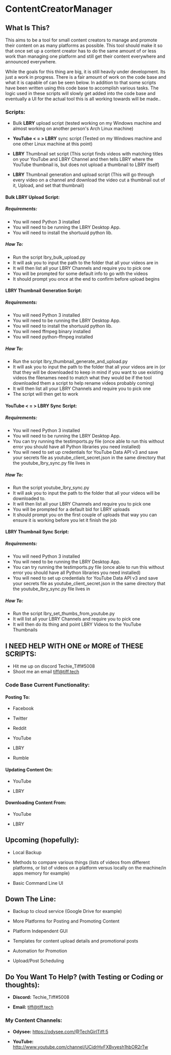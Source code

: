 # ContentCreatorManager

## What Is This?

This aims to be a tool for small content creators to manage and promote their content on as many platforms as possible.  This tool should make it so that once set up a content creator has to do the same amount of or less work than managing one platform and still get their content everywhere and announced everywhere.

While the goals for this thing are big, it is still heavily under development.  Its just a work in progress.  There is a fair amount of work on the code base and what it is capable of can be seen below.  In addition to that some scripts have been written using this code base to accomplish various tasks.  The logic used in these scripts will slowly get added into the code base and eventually a UI for the actual tool this is all working towards will be made..

### Scripts:

- Bulk **LBRY** upload script (tested working on my Windows machine and almost working on another person's Arch Linux machine)

- **YouTube < = > LBRY** sync script (Tested on my Windows machine and one other Linux machine at this point)

- **LBRY** Thumbnail set script (This script finds videos with matching titles on your YouTube and LBRY Channel and then tells LBRY where the YouTube thumbnail is, but does not upload a thumbnail to LBRY itself)

- **LBRY** Thumbnail generation and upload script (This will go through every video on a channel and download the video cut a thumbnail out of it, Upload, and set that thumbnail)

#### Bulk LBRY Upload Script:

##### Requirements:

 - You will need Python 3 installed
 - You will need to be running the LBRY Desktop App.  
 - You will need to install the shortuuid python lib.
 
##### How To:

 - Run the script lbry_bulk_upload.py
 - It will ask you to input the path to the folder that all your videos are in
 - It will then list all your LBRY Channels and require you to pick one
 - You will be prompted for some default info to go with the videos
 - It should prompt you once at the end to confirm before upload begins
 
#### LBRY Thumbnail Generation Script:

##### Requirements:

 - You will need Python 3 installed
 - You will need to be running the LBRY Desktop App.  
 - You will need to install the shortuuid python lib.
 - You will need ffmpeg binary installed
 - You will need python-ffmpeg installed
 
##### How To:

 - Run the script lbry_thumbnail_generate_and_upload.py
 - It will ask you to input the path to the folder that all your videos are in (or that they will be downloaded to keep in mind if you want to use existing videos the filenames need to match what they would be if the tool downloaded them a script to help rename videos probably coming)
 - It will then list all your LBRY Channels and require you to pick one
 - The script will then get to work
 
#### YouTube < = > LBRY Sync Script:

##### Requirements:

 - You will need Python 3 installed
 - You will need to be running the LBRY Desktop App.  
 - You can try running the testimports.py file (once able to run this without error you should have all Python libraries you need installed)
 - You will need to set up credentials for YouTube Data API v3 and save your secrets file as youtube_client_secret.json in the same directory that the youtube_lbry_sync.py file lives in
 
##### How To:

 - Run the script youtube_lbry_sync.py
 - It will ask you to input the path to the folder that all your videos will be downloaded to.
 - It will then list all your LBRY Channels and require you to pick one
 - You will be prompted for a default bid for LBRY uploads
 - It should prompt you on the first couple of uploads that way you can ensure it is working before you let it finish the job

#### LBRY Thumbnail Sync Script:

##### Requirements:

 - You will need Python 3 installed
 - You will need to be running the LBRY Desktop App.  
 - You can try running the testimports.py file (once able to run this without error you should have all Python libraries you need installed)
 - You will need to set up credentials for YouTube Data API v3 and save your secrets file as youtube_client_secret.json in the same directory that the youtube_lbry_sync.py file lives in
 
##### How To:

 - Run the script lbry_set_thumbs_from_youtube.py
 - It will list all your LBRY Channels and require you to pick one
 - It will then do its thing and point LBRY Videos to the YouTube Thumbnails

## I NEED HELP WITH ONE or MORE of THESE SCRIPTS:

- Hit me up on discord Techie_Tiff#5008
- Shoot me an email tiff@tiff.tech

### Code Base Current Functionality:

#### Posting To:

- Facebook

- Twitter

- Reddit

- YouTube

- LBRY

- Rumble

#### Updating Content On:

- YouTube

- LBRY

#### Downloading Content From:

- YouTube

- LBRY

## Upcoming (hopefully):

- Local Backup

- Methods to compare various things (lists of videos from different platforms, or list of videos on a platform versus locally on the machine/in apps memory for example)

- Basic Command Line UI

## Down The Line:

- Backup to cloud service (Google Drive for example)

- More Platforms for Posting and Promoting Content

- Platform Independent GUI

- Templates for content upload details and promotional posts

- Automation for Promotion

- Upload/Post Scheduling

## Do You Want To Help? (with Testing or Coding or thoughts):

 - **Discord:** Techie_Tiff#5008

 - **Email:** tiff@tiff.tech

### My Content Channels:

 - **Odysee:** https://odysee.com/@TechGirlTiff:5

 - **YouTube:** http://www.youtube.com/channel/UCidrHvFXBvyesh1hbOR2rTw
